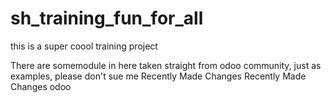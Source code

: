 # sh_training_fun_for_all
this is a super coool training project 

There are somemodule in here taken straight from odoo community, just as examples, please don't sue me
Recently Made Changes
Recently Made Changes
odoo
